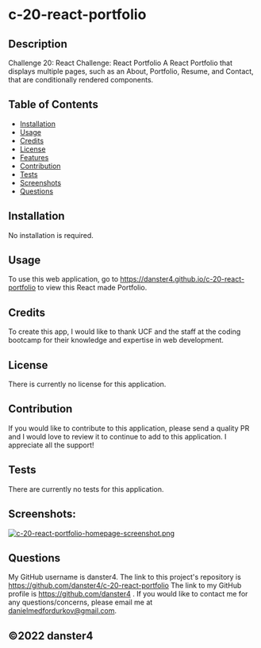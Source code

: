 # c-20-react-portfolio

  ## Description
  Challenge 20: React Challenge: React Portfolio
  A React Portfolio that displays multiple pages, such as an About, Portfolio, Resume, and Contact, that are conditionally rendered components.

  ## Table of Contents
  * [Installation](#installation)
  * [Usage](#usage)
  * [Credits](#credits)
  * [License](#license)
  * [Features](#features)
  * [Contribution](#contribution)
  * [Tests](#tests)
  * [Screenshots](#screenshots)
  * [Questions](#questions)
  
  ## Installation
  No installation is required. 

  ## Usage
  To use this web application, go to https://danster4.github.io/c-20-react-portfolio to view this React made Portfolio. 

  ## Credits
  To create this app, I would like to thank UCF and the staff at the coding bootcamp for their knowledge and expertise in web development.
  
  ## License
  There is currently no license for this application.
  
  ## Contribution
  If you would like to contribute to this application, please send a quality PR and I would love to review it to continue to add to this application. I appreciate all the support!

  ## Tests
  There are currently no tests for this application.

  ## Screenshots:
  [![c-20-react-portfolio-homepage-screenshot.png](https://i.postimg.cc/8C96Qs9B/c-20-react-portfolio-homepage-screenshot.png)](https://postimg.cc/SXLscQyJ)

  ## Questions
  
  My GitHub username is danster4. The link to this project's repository is https://github.com/danster4/c-20-react-portfolio The link to my GitHub profile is https://github.com/danster4 . If you would like to contact me for any questions/concerns, please email me at danielmedfordurkov@gmail.com. 

  ## ©️2022 danster4